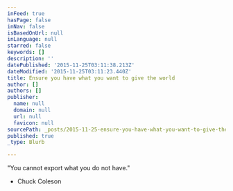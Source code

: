 ```yaml
---
inFeed: true
hasPage: false
inNav: false
isBasedOnUrl: null
inLanguage: null
starred: false
keywords: []
description: ''
datePublished: '2015-11-25T03:11:38.213Z'
dateModified: '2015-11-25T03:11:23.440Z'
title: Ensure you have what you want to give the world
author: []
authors: []
publisher:
  name: null
  domain: null
  url: null
  favicon: null
sourcePath: _posts/2015-11-25-ensure-you-have-what-you-want-to-give-the-world.md
published: true
_type: Blurb

---
```

"You cannot export what you do not have."

- Chuck Coleson